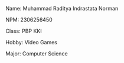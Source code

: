 Name: Muhammad Raditya Indrastata Norman

NPM: 2306256450

Class: PBP KKI

Hobby: Video Games

Major: Computer Science